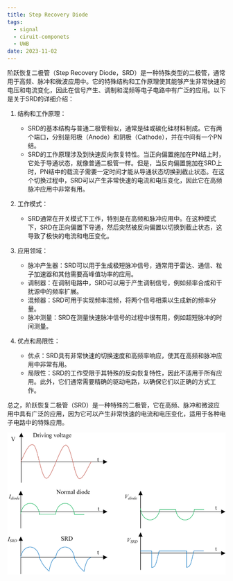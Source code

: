 ```yaml
---
title: Step Recovery Diode
tags:
  - signal
  - ciruit-componets
  - UWB
date: 2023-11-02
---
```


阶跃恢复二极管（Step Recovery Diode，SRD）是一种特殊类型的二极管，通常用于高频、脉冲和微波应用中。它的特殊结构和工作原理使其能够产生非常快速的电压和电流变化，因此在信号产生、调制和混频等电子电路中有广泛的应用。以下是关于SRD的详细介绍：

1. 结构和工作原理：
   - SRD的基本结构与普通二极管相似，通常是硅或碳化硅材料制成。它有两个端口，分别是阳极（Anode）和阴极（Cathode），并在中间有一个PN结。
   - SRD的工作原理涉及到快速反向恢复特性。当正向偏置施加在PN结上时，它处于导通状态，就像普通二极管一样。但是，当反向偏置施加在SRD上时，PN结中的载流子需要一定时间才能从导通状态切换到截止状态。在这个切换过程中，SRD可以产生非常快速的电流和电压变化，因此它在高频脉冲应用中非常有用。

2. 工作模式：
   - SRD通常在开关模式下工作，特别是在高频和脉冲应用中。在这种模式下，SRD在正向偏置下导通，然后突然被反向偏置以切换到截止状态，这导致了极快的电流和电压变化。

3. 应用领域：
   - 脉冲产生器：SRD可以用于生成极短脉冲信号，通常用于雷达、通信、粒子加速器和其他需要高峰值功率的应用。
   - 调制器：在调制电路中，SRD可以用于产生调制信号，例如频率合成和干扰源中的频率扩展。
   - 混频器：SRD可用于实现频率混频，将两个信号相乘以生成新的频率分量。
   - 脉冲测量：SRD在测量快速脉冲信号的过程中很有用，例如超短脉冲的时间测量。

4. 优点和局限性：
   - 优点：SRD具有非常快速的切换速度和高频率响应，使其在高频和脉冲应用中非常有用。
   - 局限性：SRD的工作受限于其特殊的反向恢复特性，因此不适用于所有应用。此外，它们通常需要精确的驱动电路，以确保它们以正确的方式工作。

总之，阶跃恢复二极管（SRD）是一种特殊的二极管，它在高频、脉冲和微波应用中具有广泛的应用，因为它可以产生非常快速的电流和电压变化，适用于各种电子电路中的特殊应用。

![](signal/signal_processing/device_and_components/attachments/Pasted%20image%2020231102154725.png)
